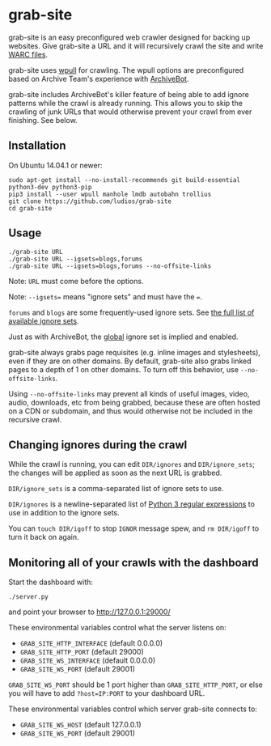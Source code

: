 grab-site
===

grab-site is an easy preconfigured web crawler designed for backing up websites.  Give
grab-site a URL and it will recursively crawl the site and write [WARC files](http://www.archiveteam.org/index.php?title=The_WARC_Ecosystem).

grab-site uses [wpull](https://github.com/chfoo/wpull) for crawling.  The wpull options are
preconfigured based on Archive Team's experience with [ArchiveBot](https://github.com/ArchiveTeam/ArchiveBot).

grab-site includes ArchiveBot's killer feature of being able to add ignore patterns while the
crawl is already running.  This allows you to skip the crawling of junk URLs that would
otherwise prevent your crawl from ever finishing.  See below.


Installation
---

On Ubuntu 14.04.1 or newer:

```
sudo apt-get install --no-install-recommends git build-essential python3-dev python3-pip
pip3 install --user wpull manhole lmdb autobahn trollius
git clone https://github.com/ludios/grab-site
cd grab-site
```


Usage
---

```
./grab-site URL
./grab-site URL --igsets=blogs,forums
./grab-site URL --igsets=blogs,forums --no-offsite-links
```

Note: `URL` must come before the options.

Note: `--igsets=` means "ignore sets" and must have the `=`.

`forums` and `blogs` are some frequently-used ignore sets.
See [the full list of available ignore sets](https://github.com/ArchiveTeam/ArchiveBot/tree/master/db/ignore_patterns).

Just as with ArchiveBot, the [global](https://github.com/ArchiveTeam/ArchiveBot/blob/master/db/ignore_patterns/global.json)
ignore set is implied and enabled.

grab-site always grabs page requisites (e.g. inline images and stylesheets), even if
they are on other domains.  By default, grab-site also grabs linked pages to a depth
of 1 on other domains.  To turn off this behavior, use `--no-offsite-links`.

Using `--no-offsite-links` may prevent all kinds of useful images, video, audio, downloads,
etc from being grabbed, because these are often hosted on a CDN or subdomain, and
thus would otherwise not be included in the recursive crawl.


Changing ignores during the crawl
---

While the crawl is running, you can edit `DIR/ignores` and `DIR/ignore_sets`; the
changes will be applied as soon as the next URL is grabbed.

`DIR/ignore_sets` is a comma-separated list of ignore sets to use.

`DIR/ignores` is a newline-separated list of [Python 3 regular expressions](http://pythex.org/)
to use in addition to the ignore sets.

You can `touch DIR/igoff` to stop `IGNOR` message spew, and `rm DIR/igoff`
to turn it back on again.


Monitoring all of your crawls with the dashboard
---

Start the dashboard with:

`./server.py`

and point your browser to http://127.0.0.1:29000/

These environmental variables control what the server listens on:

*	`GRAB_SITE_HTTP_INTERFACE` (default 0.0.0.0)
*	`GRAB_SITE_HTTP_PORT` (default 29000)
*	`GRAB_SITE_WS_INTERFACE` (default 0.0.0.0)
*	`GRAB_SITE_WS_PORT` (default 29001)

`GRAB_SITE_WS_PORT` should be 1 port higher than `GRAB_SITE_HTTP_PORT`, or else you will have to add `?host=IP:PORT` to your dashboard URL.

These environmental variables control which server grab-site connects to:

*	`GRAB_SITE_WS_HOST` (default 127.0.0.1)
*	`GRAB_SITE_WS_PORT` (default 29001)
